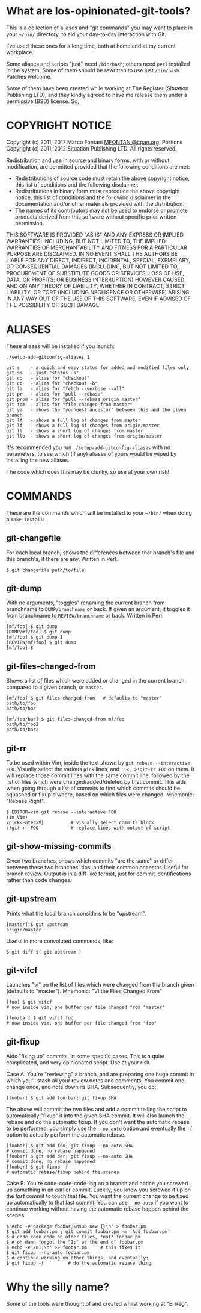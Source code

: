 # What are los-opinionated-git-tools?

This is a collection of aliases and "git commands" you may want to place in
your `~/bin/` directory, to aid your day-to-day interaction with Git.

I've used these ones for a long time, both at home and at my current workplace.

Some aliases and scripts "just" need `/bin/bash`; others need `perl` installed
in the system.  Some of them should be rewritten to use just `/bin/bash`.
Patches welcome.

Some of them have been created while working at The Register (Situation
Publishing LTD), and they kindly agreed to have me release them under a
permissive (BSD) license. So,

# COPYRIGHT NOTICE

Copyright (c) 2011, 2017 Marco Fontani <MFONTANI@cpan.org>. Portions Copyright (c) 2011, 2012 Situation Publishing LTD. All rights reserved.

Redistribution and use in source and binary forms, with or without modification, are permitted provided that the following conditions are met:
* Redistributions of source code must retain the above copyright notice, this list of conditions and the following disclaimer.
* Redistributions in binary form must reproduce the above copyright notice, this list of conditions and the following disclaimer in the documentation and/or other materials provided with the distribution.
* The names of its contributors may not be used to endorse or promote products derived from this software without specific prior written permission.

THIS SOFTWARE IS PROVIDED "AS IS" AND ANY EXPRESS OR IMPLIED WARRANTIES,
INCLUDING, BUT NOT LIMITED TO, THE IMPLIED WARRANTIES OF MERCHANTABILITY AND
FITNESS FOR A PARTICULAR PURPOSE ARE DISCLAIMED.  IN NO EVENT SHALL THE AUTHORS
BE LIABLE FOR ANY DIRECT, INDIRECT, INCIDENTAL, SPECIAL, EXEMPLARY, OR
CONSEQUENTIAL DAMAGES (INCLUDING, BUT NOT LIMITED TO, PROCUREMENT OF SUBSTITUTE
GOODS OR SERVICES; LOSS OF USE, DATA, OR PROFITS; OR BUSINESS INTERRUPTION)
HOWEVER CAUSED AND ON ANY THEORY OF LIABILITY, WHETHER IN CONTRACT, STRICT
LIABILITY, OR TORT (INCLUDING NEGLIGENCE OR OTHERWISE) ARISING IN ANY WAY OUT
OF THE USE OF THIS SOFTWARE, EVEN IF ADVISED OF THE POSSIBILITY OF SUCH DAMAGE.

# ALIASES

These aliases will be installed if you launch:

    ./setup-add-gitconfig-aliases 1

    git s    - a quick and easy status for added and modified files only
    git ss   - just "status -s"
    git co   - alias for "checkout"
    git cb   - alias for "checkout -b"
    git fa   - alias for "fetch --verbose --all"
    git pr   - alias for "pull --rebase"
    git prom - alias for "pull --rebase origin master"
    git fcm  - alias for "file-changed-from master"
    git ya   - shows the "youngest ancestor" between this and the given branch
    git lf   - shows a full log of changes from master
    git lf   - shows a full log of changes from origin/master
    git ll   - shows a short log of changes from master
    git llo  - shows a short log of changes from origin/master

It's recommended you run `./setup-add-gitconfig-aliases` with no parameters, to
see which (if any) aliases of yours would be wiped by installing the new
aliases.

The code which does this may be clunky, so use at your own risk!

# COMMANDS

These are the commands which will be installed to your `~/bin/` when doing a
`make install`:

## git-changefile

For each local branch, shows the differences between that branch's file and this
branch's, if there are any. Written in Perl.

    $ git changefile path/to/file

## git-dump

With no arguments, "toggles" renaming the current branch from branchname to
`DUMP/branchname` or back. If given an argument, it toggles it from branchname
to `REVIEW/branchname` or back. Written in Perl.

    [mf/foo] $ git dump
    [DUMP/mf/foo] $ git dump
    [mf/foo] $ git dump 1
    [REVIEW/mf/foo] $ git dump
    [mf/foo] $

## git-files-changed-from

Shows a list of files which were added or changed in the current branch,
compared to a given branch, or `master`.

    [mf/foo] $ git files-changed-from   # defaults to "master"
    path/to/foo
    path/to/bar

    [mf/foo/bar] $ git files-changed-from mf/foo
    path/to/foo2
    path/to/bar2

## git-rr

To be used within Vim, inside the text shown by `git rebase --interactive FOO`.
Visually select the various `pick` lines, and `:'<,'>!git-rr FOO` on them.
It will replace those commit lines with the same commit line, followed by the
list of files which were changed/added/deleted by that commit. This aids when
going through a list of commits to find which commits should be squashed or
fixup'd where, based on which files were changed. Mnemonic: "Rebase Right".

    $ EDITOR=vim git rebase --interactive FOO
    (in Vim)
    /pick<Enter>V}          # visually select commits block
    :!git rr FOO            # replace lines with output of script

## git-show-missing-commits

Given two branches, shows which commits "are the same" or differ between these
two branches' tips, and their common ancestor. Useful for branch review.
Output is in a diff-like format, just for commit identifications rather than
code changes.

## git-upstream

Prints what the local branch considers to be "upstream".

    [master] $ git upstream
    origin/master

Useful in more convoluted commands, like:

    $ git diff $( git upstream )

## git-vifcf

Launches "vi" on the list of files which were changed from the branch given
(defaults to "master"). Mnemonic: "VI the Files Changed From"

    [foo] $ git vifcf
    # now inside vim, one buffer per file changed from "master"

    [foo/bar] $ git vifcf foo
    # now inside vim, one buffer per file changed from "foo"

## git-fixup

Aids "fixing up" commits, in some specific cases. This is a quite complicated,
and very opinionated script. Use at your risk.

Case A: You're "reviewing" a branch, and are preparing one huge commit in which
you'll stash all your review notes and comments. You commit one change once,
and note down its SHA. Subsequently, you do:

    [foobar] $ git add foo bar; git fixup SHA

The above will commit the two files and add a commit telling the script to
automatically "fixup" it into the given SHA commit. It will also launch the
rebase and do the automatic fixup. If you don't want the automatic rebase to be
performed, you simply use the `--no-auto` option and eventually the `-f` option
to actually perform the automatic rebase.

    [foobar] $ git add foo; git fixup --no-auto SHA
    # commit done, no rebase happened
    [foobar] $ git add bar; git fixup --no-auto SHA
    # commit done, no rebase happened
    [foobar] $ git fixup -f
    # automatic rebase/fixup behind the scenes

Case B: You're code-code-code-ing on a branch and notice you screwed up
something in an earlier commit. Luckily, you know you screwed it up on the
*last* commit to touch that file. You want the current change to be fixed up
automatically to that last commit. You can use `--no-auto` if you want to
continue working without having the automatic rebase happen behind the scenes:

    $ echo -e'package foobar;\nsub new {}\n' > foobar.pm
    $ git add foobar.pm ; git commit foobar.pm -m 'Add foobar.pm'
    $ # code code code on other files, *not* foobar.pm
    $ # oh damn forgot the "1;" at the end of foobar.pm
    $ echo -e'\n1;\n' >> foobar.pm     # this fixes it
    $ git fixup --no-auto foobar.pm
    $ # continue working on other things, and eventually:
    $ git fixup -f         # do the automatic rebase thing

# Why the silly name?

Some of the tools were thought of and created whilst working at "El Reg".
